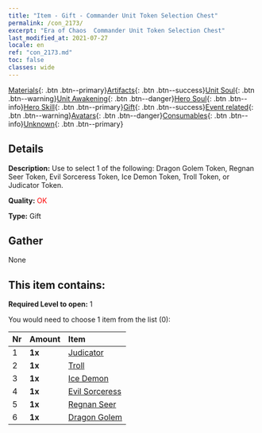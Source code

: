 ```yaml
---
title: "Item - Gift - Commander Unit Token Selection Chest"
permalink: /con_2173/
excerpt: "Era of Chaos  Commander Unit Token Selection Chest"
last_modified_at: 2021-07-27
locale: en
ref: "con_2173.md"
toc: false
classes: wide
---
```

 [Materials](/Items/){: .btn .btn--primary}[Artifacts](/Items/Artifacts/){: .btn .btn--success}[Unit Soul](/Items/UnitSoul/){: .btn .btn--warning}[Unit Awakening](/Items/UnitAwakening/){: .btn .btn--danger}[Hero Soul](/Items/HeroSoul/){: .btn .btn--info}[Hero Skill](/Items/HeroSkill/){: .btn .btn--primary}[Gift](/Items/Gift/){: .btn .btn--success}[Event related](/Items/Events/){: .btn .btn--warning}[Avatars](/Items/Avatars/){: .btn .btn--danger}[Consumables](/Items/Consumables/){: .btn .btn--info}[Unknown](/Items/Unknown/){: .btn .btn--primary}

## Details
 **Description:** Use to select 1 of the following: Dragon Golem Token, Regnan Seer Token, Evil Sorceress Token, Ice Demon Token, Troll Token, or Judicator Token.

 **Quality:** <span style="color: #FF0000">OK</span>

 **Type:** Gift

## Gather

  None

## This item contains:

 **Required Level to open:** 1

 You would need to choose 1 item from the list (0):

  | Nr | Amount |     Item    |
  |:---|:-------|:------------|
  | 1 |  **1x** | [Judicator](/Items/unt_198/) |  | 
  | 2 |  **1x** | [Troll](/Items/unt_225/) |  | 
  | 3 |  **1x** | [Ice Demon](/Items/unt_269/) |  | 
  | 4 |  **1x** | [Evil Sorceress](/Items/unt_252/) |  | 
  | 5 |  **1x** | [Regnan Seer](/Items/unt_279/) |  | 
  | 6 |  **1x** | [Dragon Golem](/Items/unt_243/) |  | 
